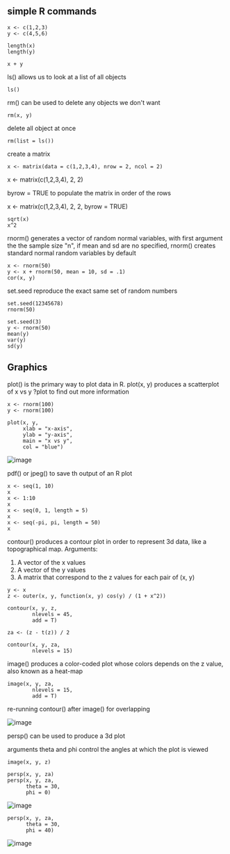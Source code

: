 ## simple R commands

```
x <- c(1,2,3)
y <- c(4,5,6)
```
```
length(x)
length(y)
```
```
x + y
```
ls() allows us to look at a list of all objects
```
ls()
```
rm() can be used to delete any objects we don't want
```
rm(x, y)
```
delete all object at once
```
rm(list = ls())
```
create a matrix
```
x <- matrix(data = c(1,2,3,4), nrow = 2, ncol = 2)
```
x <- matrix(c(1,2,3,4), 2, 2)

byrow = TRUE to populate the matrix in order of the rows

x <- matrix(c(1,2,3,4), 2, 2, byrow = TRUE)

```
sqrt(x)
x^2
```

rnorm() generates a vector of random normal variables, with first argument the the sample size "n", if mean and sd are no specified, rnorm() creates standard normal random variables by default
```
x <- rnorm(50)
y <- x + rnorm(50, mean = 10, sd = .1)
cor(x, y)
```
set.seed reproduce the exact same set of random numbers
```
set.seed(12345678)
rnorm(50)
```
```
set.seed(3)
y <- rnorm(50)
mean(y)
var(y)
sd(y)
```

## Graphics

plot() is the primary way to plot data in R.
plot(x, y) produces a scatterplot of x vs y
?plot to find out more information
```
x <- rnorm(100)
y <- rnorm(100)
```
```
plot(x, y,
     xlab = "x-axis",
     ylab = "y-axis",
     main = "x vs y",
     col = "blue")
```
![image](https://github.com/marcocutraro/DMSL/assets/105051608/bdd73d6e-d26d-4499-ae27-87942a7f2b80)


pdf() or jpeg() to save th output of an R plot

```
x <- seq(1, 10)
x
x <- 1:10
x
x <- seq(0, 1, length = 5)
x
x <- seq(-pi, pi, length = 50)
x
```

contour() produces a contour plot in order to represent 3d data, like a topographical map. Arguments:
1. A vector of the x values
2. A vector of the y values
3. A matrix that correspond to the z values for each pair of (x, y)

```
y <- x
z <- outer(x, y, function(x, y) cos(y) / (1 + x^2))
```
```
contour(x, y, z,
        nlevels = 45,
        add = T)
```
```
za <- (z - t(z)) / 2
```
```
contour(x, y, za,
        nlevels = 15)
```
image() produces a color-coded plot whose colors depends on the z value, also known as a heat-map
```
image(x, y, za,
        nlevels = 15,
        add = T)
```
re-running contour() after image() for overlapping

![image](https://github.com/marcocutraro/DMSL/assets/105051608/2a803e5e-5b15-4b54-bf47-51f8455cf1d8)

persp() can be used to produce a 3d plot

arguments theta and phi control the angles at which the plot is viewed
```
image(x, y, z)
```
```
persp(x, y, za)
persp(x, y, za,
      theta = 30,
      phi = 0)
```
![image](https://github.com/marcocutraro/DMSL/assets/105051608/ea347765-18a2-4ab5-9bc0-1dceac34ac45)

```
persp(x, y, za,
      theta = 30,
      phi = 40)
```
![image](https://github.com/marcocutraro/DMSL/assets/105051608/18464524-5827-4958-abda-95a5ec3ee5a3)


